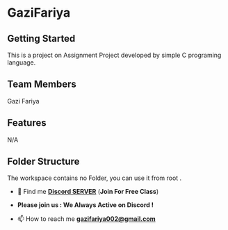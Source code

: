 # GaziFariya

## Getting Started

This is a project on Assignment
Project developed by simple C programing language.

## Team Members
Gazi Fariya

## Features
N/A

## Folder Structure

The workspace contains no Folder, you can use it from root .

- 📝 Find me <a href="https://discord.gg/Wj3keGKWus">**Discord SERVER**</a> (**Join For Free Class**)
- **Please join us : We Always Active on Discord !**

- 📫 How to reach me **gazifariya002@gmail.com**

